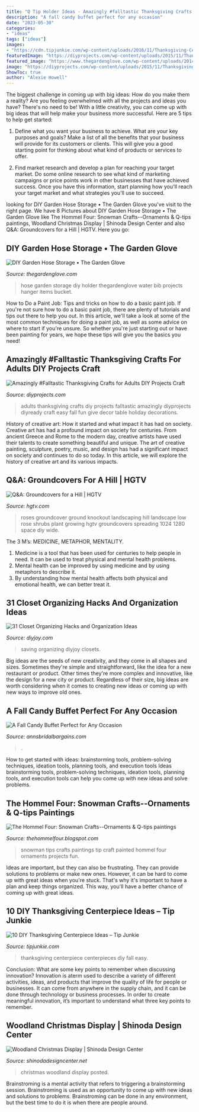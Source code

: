 ```yaml
---
title: "Q Tip Holder Ideas - Amazingly #falltastic Thanksgiving Crafts For Adults Diy Projects Craft"
description: "A fall candy buffet perfect for any occasion"
date: "2023-05-30"
categories:
- "ideas"
tags: ["ideas"]
images:
- "https://cdn.tipjunkie.com/wp-content/uploads/2016/11/Thanksgiving-Centerpieces-Ideas.jpg"
featuredImage: "https://diyprojects.com/wp-content/uploads/2015/11/Thanksgiving-Crafts-For-Adults-cover.jpg"
featured_image: "https://www.thegardenglove.com/wp-content/uploads/2014/01/56e734f7df4fb6c410c8fe856971ae44.jpg"
image: "https://diyprojects.com/wp-content/uploads/2015/11/Thanksgiving-Crafts-For-Adults-cover.jpg"
ShowToc: true
author: "Alexie Howell"
---
```



The biggest challenge in coming up with big ideas: How do you make them a reality?
Are you feeling overwhelmed with all the projects and ideas you have? There's no need to be! With a little creativity, you can come up with big ideas that will help make your business more successful. Here are 5 tips to help get started: 
1. Define what you want your business to achieve. What are your key purposes and goals? Make a list of all the benefits that your business will provide for its customers or clients. This will give you a good starting point for thinking about what kind of products or services to offer. 

2. Find market research and develop a plan for reaching your target market. Do some online research to see what kind of marketing campaigns or price points work in other businesses that have achieved success. Once you have this information, start planning how you'll reach your target market and what strategies you'll use to succeed.

	

		
looking for DIY Garden Hose Storage • The Garden Glove you've visit to the right page. We have 8 Pictures about DIY Garden Hose Storage • The Garden Glove like The Hommel Four: Snowman Crafts--Ornaments &amp; Q-tips paintings, Woodland Christmas Display | Shinoda Design Center and also Q&amp;A: Groundcovers for a Hill | HGTV. Here you go:
		
    
## DIY Garden Hose Storage • The Garden Glove

<img loading=lazy src="https://www.thegardenglove.com/wp-content/uploads/2014/01/56e734f7df4fb6c410c8fe856971ae44.jpg" onerror="this.onerror=null;this.src='https://tse2.mm.bing.net/th?id=OIP.-KAYw0qnjkIwFbQgTXowEAHaHa&amp;pid=15.1';" alt="DIY Garden Hose Storage • The Garden Glove">

_Source: thegardenglove.com_

>hose garden storage diy holder thegardenglove water bib projects hanger items bucket. 

	

How to Do a Paint Job: Tips and tricks on how to do a basic paint job.
If you're not sure how to do a basic paint job, there are plenty of tutorials and tips out there to help you out. In this article, we'll take a look at some of the most common techniques for doing a paint job, as well as some advice on where to start if you're unsure. So whether you're just starting out or have been painting for years, we hope these tips will give you the basics you need!

    
## Amazingly #Falltastic Thanksgiving Crafts For Adults DIY Projects Craft

<img loading=lazy src="https://diyprojects.com/wp-content/uploads/2015/11/Thanksgiving-Crafts-For-Adults-cover.jpg" onerror="this.onerror=null;this.src='https://tse3.mm.bing.net/th?id=OIP.buzLT-wVq4IiOUOj5LxZsQHaLF&amp;pid=15.1';" alt="Amazingly #Falltastic Thanksgiving Crafts for Adults DIY Projects Craft">

_Source: diyprojects.com_

>adults thanksgiving crafts diy projects falltastic amazingly diyprojects diyready craft easy fall fun give decor table holiday decorations. 

	

History of creative art: How it started and what impact it has had on society.
Creative art has had a profound impact on society for centuries. From ancient Greece and Rome to the modern day, creative artists have used their talents to create something beautiful and unique. The art of creative painting, sculpture, poetry, music, and design has had a significant impact on society and continues to do so today. In this article, we will explore the history of creative art and its various impacts.

    
## Q&amp;A: Groundcovers For A Hill | HGTV

<img loading=lazy src="https://hgtvhome.sndimg.com/content/dam/images/hgtv/fullset/2007/4/5/0/space_knockout.jpg.rend.hgtvcom.616.493.suffix/1400940454532.jpeg" onerror="this.onerror=null;this.src='https://tse4.mm.bing.net/th?id=OIP.SiHEOutpiSeRjwsuYNqwPQHaF7&amp;pid=15.1';" alt="Q&amp;A: Groundcovers for a Hill | HGTV">

_Source: hgtv.com_

>roses groundcover ground knockout landscaping hill landscape low rose shrubs plant growing hgtv groundcovers spreading 1024 1280 space diy wide. 

	

The 3 M’s: MEDICINE, METAPHOR, MENTALITY.
1. Medicine is a tool that has been used for centuries to help people in need. It can be used to treat physical and mental health problems.
2. Mental health can be improved by using medicine and by using metaphors to describe it.
3. By understanding how mental health affects both physical and emotional health, we can better treat it.

    
## 31 Closet Organizing Hacks And Organization Ideas

<img loading=lazy src="https://diyjoy.com/wp-content/uploads/2016/01/Space-Saving-Tie-Rack.jpg" onerror="this.onerror=null;this.src='https://tse3.mm.bing.net/th?id=OIP.Zwim4RWJ05mJLpCr9uZENAHaJ3&amp;pid=15.1';" alt="31 Closet Organizing Hacks and Organization Ideas">

_Source: diyjoy.com_

>saving organizing diyjoy closets. 

	

Big ideas are the seeds of new creativity, and they come in all shapes and sizes. Sometimes they're simple and straightforward, like the idea for a new restaurant or product. Other times they're more complex and innovative, like the design for a new city or product. Regardless of their size, big ideas are worth considering when it comes to creating new ideas or coming up with new ways to improve old ones.

    
## A Fall Candy Buffet Perfect For Any Occasion

<img loading=lazy src="https://www.annsbridalbargains.com/blog/wp-content/uploads/2013/10/FallCandyBar1.jpg" onerror="this.onerror=null;this.src='https://tse3.mm.bing.net/th?id=OIP.POSOBGkQb3HXsmMY_vGzQAHaFg&amp;pid=15.1';" alt="A Fall Candy Buffet Perfect for Any Occasion">

_Source: annsbridalbargains.com_

>. 

	

How to get started with ideas: brainstorming tools, problem-solving techniques, ideation tools, planning tools, and execution tools
Ideas brainstorming tools, problem-solving techniques, ideation tools, planning tools, and execution tools can help you come up with new ideas and solve problems.

    
## The Hommel Four: Snowman Crafts--Ornaments &amp; Q-tips Paintings

<img loading=lazy src="http://2.bp.blogspot.com/-ZjFx7RqAkHQ/UqE5seKKH-I/AAAAAAAABO4/WzZZTfKwGfI/s1600/DSCN1867.JPG" onerror="this.onerror=null;this.src='https://tse3.mm.bing.net/th?id=OIP.yodO8HV4ysAgDbX1-vYj-QHaJ4&amp;pid=15.1';" alt="The Hommel Four: Snowman Crafts--Ornaments &amp; Q-tips paintings">

_Source: thehommelfour.blogspot.com_

>snowman tips crafts paintings tip craft painted hommel four ornaments projects fun. 

	

Ideas are important, but they can also be frustrating. They can provide solutions to problems or make new ones. However, it can be hard to come up with great ideas when you're stuck. That's why it's important to have a plan and keep things organized. This way, you'll have a better chance of coming up with great ideas.

    
## 10 DIY Thanksgiving Centerpiece Ideas – Tip Junkie

<img loading=lazy src="https://cdn.tipjunkie.com/wp-content/uploads/2016/11/Thanksgiving-Centerpieces-Ideas.jpg" onerror="this.onerror=null;this.src='https://tse3.mm.bing.net/th?id=OIP.x1GBrxk3oIXhju8AvRSO8QAAAA&amp;pid=15.1';" alt="10 DIY Thanksgiving Centerpiece Ideas – Tip Junkie">

_Source: tipjunkie.com_

>thanksgiving centerpiece centerpieces diy fall easy. 

	

Conclusion: What are some key points to remember when discussing innovation?
Innovation is aterm used to describe a variety of different activities, ideas, and products that improve the quality of life for people or businesses. It can come from anywhere in the supply chain, and it can be done through technology or business processes. In order to create meaningful innovation, it’s important to understand what three key points to remember.

    
## Woodland Christmas Display | Shinoda Design Center

<img loading=lazy src="http://www.shinodadesigncenter.net/wordpress/wp-content/uploads/2013/10/IMG_0211-Picture-Of-The-Day-100613.jpg" onerror="this.onerror=null;this.src='https://tse4.mm.bing.net/th?id=OIP.SJXOmf7V9SX2NYaklRVi6QHaLH&amp;pid=15.1';" alt="Woodland Christmas Display | Shinoda Design Center">

_Source: shinodadesigncenter.net_

>christmas woodland display posted. 

	

Brainstroming is a mental activity that refers to triggering a brainstorming session. Brainstroming is used as an opportunity to come up with new ideas and solutions to problems. Brainstroming can be done in any environment, but the best time to do it is when there are people around.

